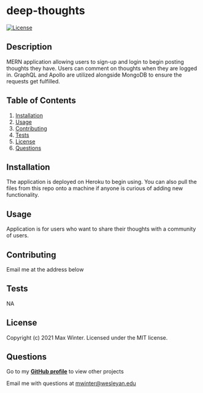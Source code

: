 
  # deep-thoughts
  [![License](https://img.shields.io/badge/License-MIT-yellow.svg)](https://opensource.org/licenses/MIT)

  ## Description
  MERN application allowing users to sign-up and login to begin posting thoughts they have. Users can comment on thoughts when they are logged in. GraphQL and Apollo are utilized alongside MongoDB to ensure the requests get fulfilled.

  ## Table of Contents
  1. [Installation](#installation)
  2. [Usage](#usage)
  3. [Contributing](#contributing)
  4. [Tests](#tests)
  5. [License](#license)
  6. [Questions](#questions)

  ## Installation
  The application is deployed on Heroku to begin using. You can also pull the files from this repo onto a machine if anyone is curious of adding new functionality.

  ## Usage
  Application is for users who want to share their thoughts with a community of users.

  ## Contributing
  Email me at the address below

  ## Tests
  NA
  
  ## License
  Copyright (c) 2021 Max Winter. Licensed under the MIT license.
  
  ## Questions
  Go to my **[GitHub profile](https://github.com/mwin1201)** to view other projects 
  
  Email me with questions at mwinter@wesleyan.edu

